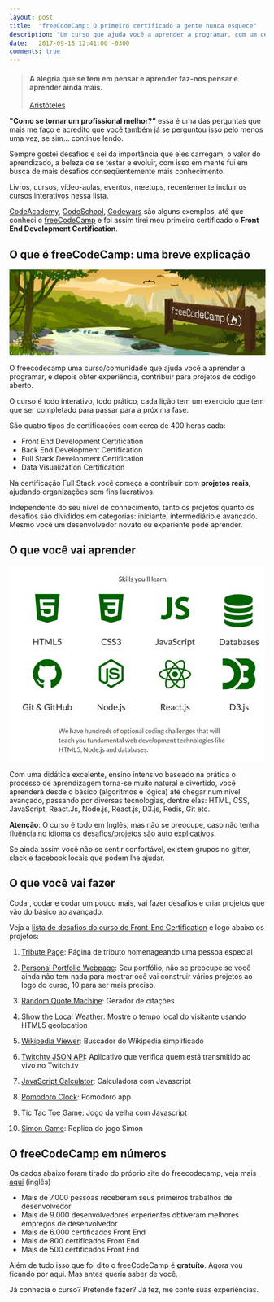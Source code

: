 ```yaml
---
layout: post
title:  "freeCodeCamp: O primeiro certificado a gente nunca esquece"
description: "Um curso que ajuda você a aprender a programar, com um certificado de \"bônus\""
date:   2017-09-18 12:41:00 -0300
comments: true
---
```


> #### A alegria que se tem em pensar e aprender faz-nos pensar e aprender ainda mais.
> [Aristóteles](https://pt.wikipedia.org/wiki/Arist%C3%B3teles)

__"Como se tornar um profissional melhor?”__ essa é uma das perguntas que mais me faço e acredito que você também já se perguntou isso pelo menos uma vez, se sim... continue lendo.

Sempre gostei desafios e sei da importância que eles carregam, o valor do aprendizado, a beleza de se testar e evoluir, com isso em mente fui em busca de mais desafios conseqüentemente mais conhecimento.

Livros, cursos, vídeo-aulas, eventos, meetups, recentemente incluir os cursos interativos nessa lista.

[CodeAcademy](https://www.codecademy.com/pt), [CodeSchool](https://www.codeschool.com/), [Codewars](https://www.codewars.com/) são alguns exemplos, até que conheci o [freeCodeCamp](https://www.freecodecamp.org/) e foi assim tirei meu primeiro certificado o __Front End Development Certification__.

## O que é freeCodeCamp: uma breve explicação

![freeCodeCamp](/assets/img/posts/freecodecamp.png)

O freecodecamp uma curso/comunidade que ajuda você a aprender a programar, e depois obter experiência, contribuir para projetos de código aberto.

O curso é todo interativo, todo prático, cada lição tem um exercício que tem que ser completado para passar para a próxima fase.

São quatro tipos de certificações com cerca de 400 horas cada:

- Front End Development Certification
- Back End Development Certification
- Full Stack Development Certification
- Data Visualization Certification

Na certificação Full Stack você começa a contribuir com __projetos reais__, ajudando organizações sem fins lucrativos.

Independente do seu nível de conhecimento, tanto os projetos quanto os desafios são divididos em categorias: iniciante, intermediário e avançado. Mesmo você um desenvolvedor novato ou experiente pode aprender.

## O que você vai aprender

![HTML5, CSS3, Javascript, Redis, Git e muito mais](/assets/img/posts/freecodecamp-skills.jpg "HTML5, CSS3, Javascript, Redis, Git e muito mais")

Com uma didática excelente, ensino intensivo baseado na prática o processo de aprendizagem torna-se muito natural e divertido, você aprenderá desde o básico (algoritmos e lógica) até chegar num nível avançado, passando por diversas tecnologias, dentre elas: HTML, CSS, JavaScript, React.Js, Node.js, React.js, D3.js, Redis, Git etc.

__Atenção__: O curso é todo em Inglês, mas não se preocupe, caso não tenha fluência no idioma os desafios/projetos são auto explicativos.

Se ainda assim você não se sentir confortável, existem grupos no gitter, slack e facebook locais que podem lhe ajudar.

## O que você vai fazer

Codar, codar e codar um pouco mais, vai fazer desafios e criar projetos que vão do básico ao avançado.

Veja a [lista de desafios do curso de Front-End Certification](https://codepen.io/collection/DVPYMq/#) e logo abaixo os projetos:

 1. [Tribute Page](https://codepen.io/AlexsandroSA/full/ONgboE): Página de tributo homenageando uma pessoa especial

 2. [Personal Portfolio Webpage](https://codepen.io/AlexsandroSA/full/qZPZEw): Seu portfólio, não se preocupe se você ainda não tem nada para mostrar ocê vai construir vários projetos ao logo do curso, 10 para ser mais preciso.

 3. [Random Quote Machine](https://codepen.io/AlexsandroSA/full/BKxpKy): Gerador de citações

 4. [Show the Local Weather](https://codepen.io/AlexsandroSA/full/PbwRyG/): Mostre o tempo local do visitante usando HTML5 geolocation

 5. [Wikipedia Viewer](https://codepen.io/AlexsandroSA/full/MmYPay): Buscador do Wikipedia simplificado

 6. [Twitchtv JSON API](https://codepen.io/AlexsandroSA/full/vmOYXB): Aplicativo que verifica quem está transmitido ao vivo no Twitch.tv

 7. [JavaScript Calculator](https://codepen.io/AlexsandroSA/full/jmjqRW): Calculadora com Javascript

 8. [Pomodoro Clock](https://codepen.io/AlexsandroSA/full/WOpNbY): Pomodoro app

 9. [Tic Tac Toe Game](https://codepen.io/AlexsandroSA/full/gRdJzV): Jogo da velha com Javascript

 10. [Simon Game](https://codepen.io/AlexsandroSA/full/yogXwj): Replica do jogo Simon

## O freeCodeCamp em números

Os dados abaixo foram tirado do próprio site do freecodecamp, veja mais [aqui](https://www.freecodecamp.org/about/) (inglês)

- Mais de 7.000 pessoas receberam seus primeiros trabalhos de desenvolvedor
- Mais de 9.000 desenvolvedores experientes obtiveram melhores empregos de desenvolvedor
- Mais de 6.000 certificados Front End
- Mais de 800 certificados Front End
- Mais de 500 certificados Front End

Além de tudo isso que foi dito o freeCodeCamp é __gratuíto__. Agora vou ficando por aqui. Mas antes queria saber de você.

Já conhecia o curso? Pretende fazer? Já fez, me conte suas experiências.
